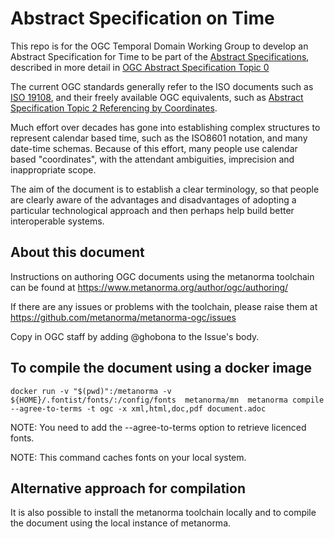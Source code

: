 # Abstract Specification on Time

This repo is for the OGC Temporal Domain Working Group to develop an Abstract Specification for Time to be part of the [Abstract Specifications](https://www.ogc.org/docs/as), described in more detail in [OGC Abstract Specification Topic 0](https://docs.ogc.org/as/04-084r4/04-084r4.html) 

The current OGC standards generally refer to the ISO documents such as [ISO 19108](https://www.iso.org/standard/26013.html), and their freely available OGC equivalents, such as [Abstract Specification Topic 2 Referencing by Coordinates](https://docs.opengeospatial.org/as/18-005r4/18-005r4.html#44).

Much effort over decades has gone into establishing complex structures to represent calendar based time, such as the ISO8601 notation, and many date-time schemas. Because of this effort, many people use calendar based "coordinates", with the attendant ambiguities, imprecision and inappropriate scope.

The aim of the document is to establish a clear terminology, so that people are clearly aware of the advantages and disadvantages of adopting a particular technological approach and then perhaps help build better interoperable systems.




## About this document

Instructions on authoring OGC documents using the metanorma toolchain can be found at https://www.metanorma.org/author/ogc/authoring/

If there are any issues or problems with the toolchain, please raise them at https://github.com/metanorma/metanorma-ogc/issues

Copy in OGC staff by adding @ghobona to the Issue's body.

## To compile the document using a docker image

`docker run -v "$(pwd)":/metanorma -v ${HOME}/.fontist/fonts/:/config/fonts  metanorma/mn  metanorma compile --agree-to-terms -t ogc -x xml,html,doc,pdf document.adoc`

NOTE: You need to add the --agree-to-terms option to retrieve licenced fonts.

NOTE: This command caches fonts on your local system.

## Alternative approach for compilation

It is also possible to install the metanorma toolchain locally and to compile the document using the local instance of metanorma.
